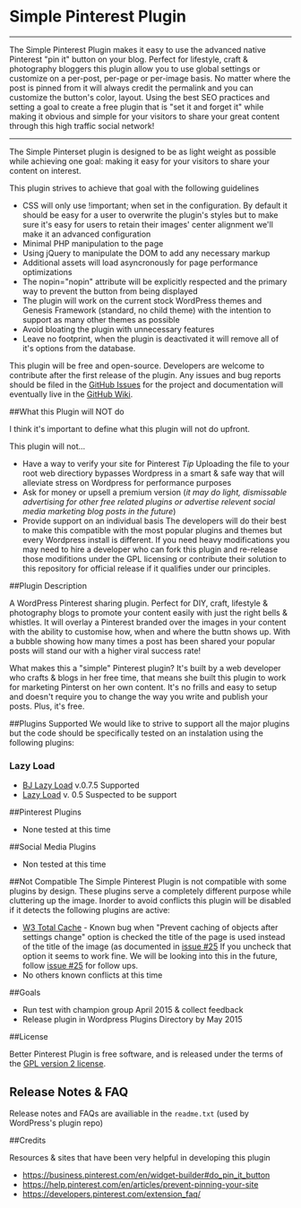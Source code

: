 # Simple Pinterest Plugin

--------

The Simple Pinterest Plugin makes it easy to use the advanced native Pinterest "pin it" button on your blog. Perfect for lifestyle, craft & photography bloggers this plugin allow you to use global settings or customize on a per-post, per-page or per-image basis. No matter where the post is pinned from it will always credit the permalink and you can customize the button's color, layout. Using the best SEO practices and setting a goal to create a free plugin that is "set it and forget it" while making it obvious and simple for your visitors to share your great content through this high traffic social network!

------

The Simple Pinterset plugin is designed to be as light weight as possible while achieving one goal: making it easy for your visitors to share your content on interest.

This plugin strives to achieve that goal with the following guidelines

- CSS will only use !important; when set in the configuration. By default it should be easy for a user to overwrite the plugin's styles but to make sure it's easy for users to retain their images' center alignment we'll make it an advanced configuration
- Minimal PHP manipulation to the page
- Using jQuery to manipulate the DOM to add any necessary markup
- Additional assets will load asyncronously for page performance optimizations
- The nopin="nopin" attribute will be explicitly respected and the primary way to prevent the button from being displayed
- The plugin will work on the current stock WordPress themes and Genesis Framework (standard, no child theme) with the intention to support as many other themes as possible
-  Avoid bloating the plugin with unnecessary features
- Leave no footprint, when the plugin is deactivated it will remove all of it's options from the database.

This plugin will be free and open-source. Developers are welcome to contribute after the first release of the plugin. Any issues and bug reports should be filed in the [GitHub Issues](https://github.com/terriann/simple-pinterest-plugin/issues) for the project and documentation will eventually live in the [GitHub Wiki](https://github.com/terriann/simple-pinterest-plugin/wiki).

##What this Plugin will NOT do

I think it's important to define what this plugin will not do upfront.

This plugin will not...
- Have a way to verify your site for Pinterest
 *Tip* Uploading the file to your root web directiory bypasses Wordpress in a smart & safe way that will alleviate stress on Wordpress for performance purposes
- Ask for money or upsell a premium version (*it may do light, dismissable advertising for other free related plugins or advertise relevent social media marketing blog posts in the future*)
- Provide support on an individual basis
  The developers will do their best to make this compatible with the most popular plugins and themes but every Wordpress install is different. If you need heavy modifications you may need to hire a developer who can fork this plugin and re-release those modifitions under the GPL licensing or contribute their solution to this repository for official release if it qualifies under our principles.

##Plugin Description

A WordPress Pinterest sharing plugin. Perfect for DIY, craft, lifestyle &amp; photography blogs to promote your content easily with just the right bells &amp; whistles. It will overlay a Pinterest branded over the images in your content with the ability to customise how, when and where the buttn shows up.  With a bubble showing how many times a post has been shared your popular posts will stand our with a higher viral success rate!

What makes this a "simple" Pinterest plugin? It's built by a web developer who crafts & blogs in her free time, that means she built this plugin to work for marketing Pinterst on her own content. It's no frills and easy to setup and doesn't require you to change the way you write and publish your posts. Plus, it's free.

##Plugins Supported
We would like to strive to support all the major plugins but the code should be specifically tested on an instalation using the following plugins:

### Lazy Load
* [BJ Lazy Load](https://wordpress.org/plugins/bj-lazy-load/) v.0.7.5 Supported
* [Lazy Load](https://wordpress.org/plugins/lazy-load/) v. 0.5 Suspected to be support

##Pinterest Plugins
* None tested at this time

##Social Media Plugins
* Non tested at this time

##Not Compatible
The Simple Pinterest Plugin is not compatible with some plugins by design. These plugins serve a completely different purpose while cluttering up the image. Inorder to avoid conflicts this plugin will be disabled if it detects the following plugins are active:

* [W3 Total Cache](https://wordpress.org/plugins/w3-total-cache/) - Known bug when "Prevent caching of objects after settings change" option is checked the title of the page is used instead of the title of the image (as documented in [issue #25](https://github.com/terriann/Simply-Pinterest-WordPress-Plugin/issues/25) If you uncheck that option it seems to work fine.  We will be looking into this in the future, follow [issue #25](https://github.com/terriann/Simply-Pinterest-WordPress-Plugin/issues/25) for follow ups.
* No others known conflicts at this time

##Goals

* Run test with champion group April 2015 & collect feedback
* Release plugin in Wordpress Plugins Directory by May 2015

##License

Better Pinterest Plugin is free software, and is released under the terms of the [GPL version 2 license](http://www.gnu.org/licenses/gpl-2.0.html).

## Release Notes & FAQ

Release notes and FAQs are availiable in the `readme.txt` (used by WordPress's plugin repo)

##Credits

Resources & sites that have been very helpful in developing this plugin
* https://business.pinterest.com/en/widget-builder#do_pin_it_button
* https://help.pinterest.com/en/articles/prevent-pinning-your-site
* https://developers.pinterest.com/extension_faq/
